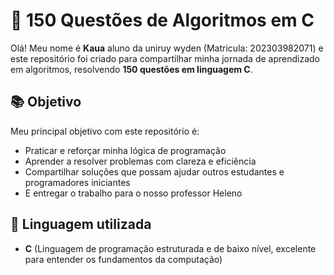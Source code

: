 # 🧠 150 Questões de Algoritmos em C

Olá! Meu nome é **Kaua** aluno da uniruy wyden (Matricula: 202303982071) e este repositório foi criado para compartilhar minha jornada de aprendizado em algoritmos, resolvendo **150 questões em linguagem C**.

## 📚 Objetivo

Meu principal objetivo com este repositório é:

- Praticar e reforçar minha lógica de programação
- Aprender a resolver problemas com clareza e eficiência
- Compartilhar soluções que possam ajudar outros estudantes e programadores iniciantes
- E entregar o trabalho para o nosso professor Heleno 

## 🚀 Linguagem utilizada

- **C** (Linguagem de programação estruturada e de baixo nível, excelente para entender os fundamentos da computação)


